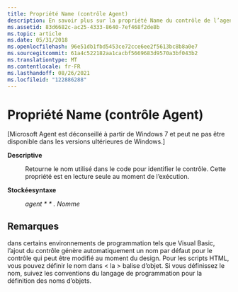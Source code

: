 ```yaml
---
title: Propriété Name (contrôle Agent)
description: En savoir plus sur la propriété Name du contrôle de l’agent. Cette propriété est en lecture seule au moment de l’exécution. Microsoft Agent est déconseillé à partir de Windows 7.
ms.assetid: 83d6682c-ac25-4333-8640-7ef468f2de8b
ms.topic: article
ms.date: 05/31/2018
ms.openlocfilehash: 96e51db1fbd5453ce72cce6ee2f5613bc8b8a0e7
ms.sourcegitcommit: 61a4c522182aa1cacbf5669683d9570a3bf043b2
ms.translationtype: MT
ms.contentlocale: fr-FR
ms.lasthandoff: 08/26/2021
ms.locfileid: "122886288"
---
```

# <a name="name-property-agent-control"></a>Propriété Name (contrôle Agent)

\[Microsoft Agent est déconseillé à partir de Windows 7 et peut ne pas être disponible dans les versions ultérieures de Windows.\]

<dl> <dt>

<span id="Description"></span><span id="description"></span><span id="DESCRIPTION"></span>**Descriptive**
</dt> <dd>

Retourne le nom utilisé dans le code pour identifier le contrôle. Cette propriété est en lecture seule au moment de l’exécution.

</dd> <dt>

<span id="Syntax"></span><span id="syntax"></span><span id="SYNTAX"></span>**Stockéesyntaxe**
</dt> <dd>

*agent * * *. Nomme**

</dd> </dl>

## <a name="remarks"></a>Remarques

dans certains environnements de programmation tels que Visual Basic, l’ajout du contrôle génère automatiquement un nom par défaut pour le contrôle qui peut être modifié au moment du design. Pour les scripts HTML, vous pouvez définir le nom dans &lt; la &gt; balise d’objet. Si vous définissez le nom, suivez les conventions du langage de programmation pour la définition des noms d’objets.

 

 




